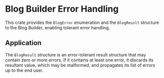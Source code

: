 # Blog Builder Error Handling

This crate provides the `BlogError` enumeration and the `BlogReuslt` structure to the Blog Builder, enabling tolerant error handling.

## Application

The `BlogResult` structure is an error-tolerant result structure that may contain zero or more errors.  If it contains at least one error, it discards its resultant value, which may be malformed, and propagates its list of errors up to the end user.